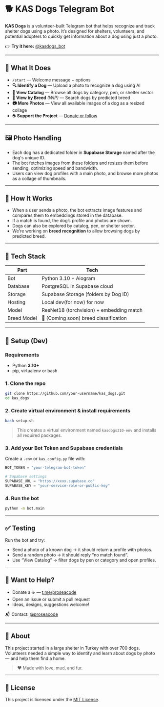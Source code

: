 
# 🐕 KAS Dogs Telegram Bot

**KAS Dogs** is a volunteer-built Telegram bot that helps recognize and track shelter dogs using a photo.
It’s designed for shelters, volunteers, and potential adopters to quickly get information about a dog using just a photo.

👉 **Try it here:** [@kasdogs\_bot](http://t.me/kasdogs_bot)

---

## 📸 What It Does

* `/start` — Welcome message + options
* **🔍 Identify a Dog** — Upload a photo to recognize a dog using AI
* **🐶 View Catalog** — Browse all dogs by category, pen, or shelter sector
* **🧬 View by Breed** *(WIP)* — Search dogs by predicted breed
* **📷 More Photos** — View all available images of a dog as a resized collage
* **☕ Support the Project** — [Donate or follow](https://t.me/proseacode)

---

## 🖼️ Photo Handling

* Each dog has a dedicated folder in **Supabase Storage** named after the dog's unique ID.
* The bot fetches images from these folders and resizes them before sending, optimizing speed and bandwidth.
* Users can view dog profiles with a main photo, and browse more photos as a collage of thumbnails.

---

## 🧠 How It Works

* When a user sends a photo, the bot extracts image features and compares them to embeddings stored in the database.
* If a match is found, the dog’s profile and photos are shown.
* Dogs can also be explored by catalog, pen, or shelter sector.
* We're working on **breed recognition** to allow browsing dogs by predicted breed.

---

## 🐾 Tech Stack

| Part        | Tech                                     |
| ----------- | ---------------------------------------- |
| Bot         | Python 3.10 + Aiogram                    |
| Database    | PostgreSQL in Supabase cloud             |
| Storage     | Supabase Storage (folders by Dog ID)     |
| Hosting     | Local dev(for now) for now               |
| Model       | ResNet18 (torchvision) + embedding match |
| Breed Model | 🐾 (Coming soon) breed classification    |

---

## 🔧 Setup (Dev)

### Requirements

* Python **3.10+**
* pip, virtualenv or bash

### 1. Clone the repo

```bash
git clone https://github.com/your-username/kas_dogs.git
cd kas_dogs
```

### 2. Create virtual environment & install requirements

```bash
bash setup.sh
```

> This creates a virtual environment named `kasdogs310-env` and installs all required packages.

### 3. Add your Bot Token and Supabase credentials

Create a `.env` or `kas_config.py` file with:

```python
BOT_TOKEN = "your-telegram-bot-token"

# Supabase settings
SUPABASE_URL = "https://xxxx.supabase.co"
SUPABASE_KEY = "your-service-role-or-public-key"
```


### 4. Run the bot

```bash
python -m bot.main
```

---

## ✅ Testing

Run the bot and try:

* Send a photo of a known dog → it should return a profile with photos.
* Send a random photo → it should reply “no match found”.
* Use “View Catalog” → filter dogs by pen or category and open profiles.

---

## 🤝 Want to Help?

* Donate a ☕ — [t.me/proseacode](https://t.me/proseacode)
* Open an issue or submit a pull request
* Ideas, designs, suggestions welcome!

📬 Contact: [@proseacode](https://t.me/proseacode)

---

## 📍 About

This project started in a large shelter in Turkey with over 700 dogs.
Volunteers needed a simple way to identify and learn about dogs by photo — and help them find a home.

> ❤️ Made with love, mud, and fur.

---

## 🪪 License

This project is licensed under the [MIT License](LICENSE).

